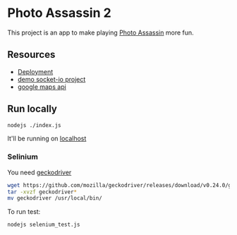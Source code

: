 # Photo Assassin 2

This project is an app to make playing [Photo Assassin](https://github.com/Rthe1st/photo_assassin) more fun.

## Resources

* [Deployment](https://dashboard.heroku.com/apps/photo-assassin/deploy/github)
* [demo socket-io project](https://github.com/socketio/chat-example)
* [google maps api](https://developers.google.com/maps/documentation/javascript/examples/polyline-simple)

## Run locally

```bash
nodejs ./index.js
```

It'll be running on [localhost](http://localhost:3000/)

### Selinium

You need [geckodriver](https://github.com/mozilla/geckodriver/releases/)

```bash
wget https://github.com/mozilla/geckodriver/releases/download/v0.24.0/geckodriver-v0.24.0-linux64.tar.gz
tar -xvzf geckodriver*
mv geckodriver /usr/local/bin/
```

To run test:

```bash
nodejs selenium_test.js
```
